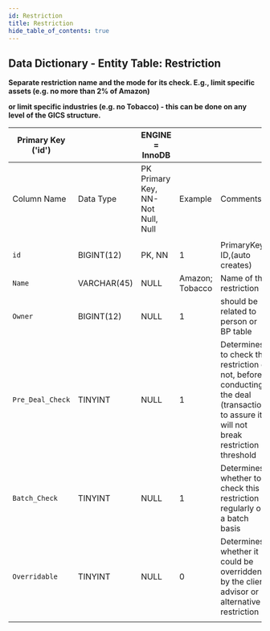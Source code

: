 ```yaml
---
id: Restriction
title: Restriction
hide_table_of_contents: true
---
```


## Data Dictionary - Entity Table: Restriction

**Separate restriction name and the mode for its check. E.g., limit specific assets (e.g. no more than 2% of Amazon)**

**or limit specific industries (e.g. no Tobacco) - this can be done on any level of the GICS structure.**		

| Primary Key ('id')||ENGINE = InnoDB|||
|---|---|---|---|---|
|Column Name|Data Type|PK Primary Key, NN-Not Null, Null|Example|Comments|
||
|`id`|BIGINT(12)|PK, NN|1|PrimaryKey-ID,(auto creates)|
|`Name`|VARCHAR(45)|NULL|Amazon; Tobacco|Name of the restriction|
|`Owner`|BIGINT(12)|NULL|1|should be related to person or BP table|
|`Pre_Deal_Check`|TINYINT|NULL|1|Determines to check this restriction or not, before conducting the deal (transaction) to assure it will not break restriction threshold|
|`Batch_Check`|TINYINT|NULL|1|Determines whether to check this restriction regularly on a batch basis|
|`Overridable`|TINYINT|NULL|0|Determines whether it could be overridden by the client advisor or alternative restriction|
||
